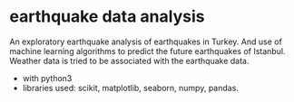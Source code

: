 # earthquake data analysis
An exploratory earthquake analysis of earthquakes in Turkey. And use of machine learning algorithms to predict the future earthquakes of Istanbul. Weather data is tried to be associated with the earthquake data.
- with python3
- libraries used: scikit, matplotlib, seaborn, numpy, pandas.
